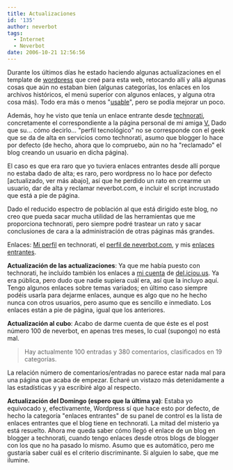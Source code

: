 ```yaml
---
title: Actualizaciones
id: '135'
author: neverbot
tags:
  - Internet
  - Neverbot
date: 2006-10-21 12:56:56
---
```


Durante los últimos días he estado haciendo algunas actualizaciones en el template de [wordpress](http://wordpress.org/) que creé para esta web, retocando allí y allá algunas cosas que aún no estaban bien (algunas categorías, los enlaces en los archivos históricos, el menú superior con algunos enlaces, y alguna otra cosa más). Todo era más o menos "[usable](http://en.wikipedia.org/wiki/Usability)", pero se podía mejorar un poco.

Además, hoy he visto que tenía un enlace entrante desde [technorati](http://www.technorati.com/), concretamente el correspondiente a la página personal de mi amiga [V.](http://malgustoytipicachica.blogspot.com/) Dado que su... cómo decirlo... "perfil tecnológico" no se corresponde con el geek que se da de alta en servicios como technorati, asumo que blogger lo hace por defecto (de hecho, ahora que lo compruebo, aún no ha "reclamado" el blog creando un usuario en dicha página).

El caso es que era raro que yo tuviera enlaces entrantes desde allí porque no estaba dado de alta; es raro, pero wordpress no lo hace por defecto \[actualizado, ver más abajo\], así que he perdido un rato en crearme un usuario, dar de alta y reclamar neverbot.com, e incluir el script incrustado que está a pie de página.

Dado el reducido espectro de población al que está dirigido este blog, no creo que pueda sacar mucha utilidad de las herramientas que me proporciona technorati, pero siempre podré trastear un rato y sacar conclusiones de cara a la administración de otras páginas más grandes.

Enlaces: [Mi perfil](http://www.technorati.com/profile/neverbot) en technorati, el [perfil de neverbot.com](http://www.technorati.com/blogs/https://www.neverbot.com), y mis [enlaces entrantes](http://www.technorati.com/search/https://www.neverbot.com).

**Actualización de las actualizaciones**: Ya que me había puesto con technorati, he incluído también los enlaces a [mi cuenta](http://del.icio.us/ialonso) de [del.iciou.us](http://del.icio.us/). Ya era pública, pero dudo que nadie supiera cuál era, así que la incluyo aquí. Tengo algunos enlaces sobre temas variados; en último caso siempre podéis usarla para dejarme enlaces, aunque es algo que no he hecho nunca con otros usuarios, pero asumo que es sencillo e inmediato. Los enlaces están a pie de página, igual que los anteriores.

**Actualización al cubo**: Acabo de darme cuenta de que éste es el post número 100 de neverbot, en apenas tres meses, lo cual (supongo) no está mal.

> Hay actualmente 100 entradas y 380 comentarios, clasificados en 19 categorías.

La relación número de comentarios/entradas no parece estar nada mal para una página que acaba de empezar. Echaré un vistazo más detenidamente a las estadísticas y ya escribiré algo al respecto.

**Actualización del Domingo (espero que la última ya)**: Estaba yo equivocado y, efectivamente, Wordpress sí que hace esto por defecto, de hecho la categoría "enlaces entrantes" de su panel de control es la lista de enlaces entrantes que el blog tiene en technorati. La mitad del misterio ya está resuelto. Ahora me queda saber cómo llegó el enlace de un blog en blogger a technorati, cuando tengo enlaces desde otros blogs de blogger con los que no ha pasado lo mismo. Asumo que es automático, pero me gustaría saber cuál es el criterio discriminante. Si alguien lo sabe, que me ilumine.
